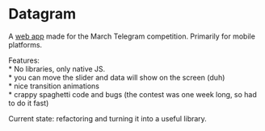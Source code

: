 # Datagram
A [web app](https://doomsdaydevice.github.io/datagram/) made for the March Telegram competition. Primarily for mobile platforms.  

Features:  
    * No libraries, only native JS.  
    * you can move the slider and data will show on the screen (duh)  
    * nice transition animations  
    * crappy spaghetti code and bugs (the contest was one week long, so had to do it fast)  

Current state: refactoring and turning it into a useful library.
